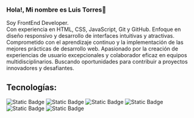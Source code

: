 ### Hola!, Mi nombre es Luis Torres👋
Soy FrontEnd Developer.
<br>
Con experiencia en HTML, CSS, JavaScript, Git y GitHub. Enfoque en diseño responsivo y desarrollo de interfaces intuitivas y atractivas. Comprometido con el aprendizaje continuo y la implementación de las mejores prácticas de desarrollo web. Apasionado por la creación de experiencias de usuario excepcionales y colaborador eficaz en equipos multidisciplinarios. Buscando oportunidades para contribuir a proyectos innovadores y desafiantes.
## Tecnologías:
![Static Badge](https://img.shields.io/badge/HTML5-E34C25?style=for-the-badge&logo=html5&logoColor=E34C25&labelColor=black)
![Static Badge](https://img.shields.io/badge/CSS3-006FB9?style=for-the-badge&logo=css3&logoColor=006FB9&labelColor=black)
![Static Badge](https://img.shields.io/badge/Sass-CD6699?style=for-the-badge&logo=sass&logoColor=%23CD6699&labelColor=%23000)
![Static Badge](https://img.shields.io/badge/JavaScript-F7E025?style=for-the-badge&logo=javascript&logoColor=F7E025&labelColor=black)
![Static Badge](https://img.shields.io/badge/Git-EF5032?style=for-the-badge&logo=git&logoColor=EF5032&labelColor=black)
![Static Badge](https://img.shields.io/badge/GitHub-161414?style=for-the-badge&logo=github&logoColor=white&labelColor=black)
